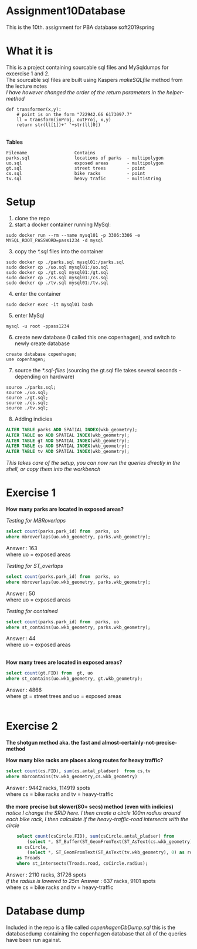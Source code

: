 # Assignment10Database
This is the 10th. assignment for PBA database soft2019spring

# What it is
This is a project containing sourcable sql files and MySqldumps for excercise 1 and 2.<br>
The sourcable sql files are built using Kaspers *makeSQLfile* method from the lecture notes<br>
*I have however changed the order of the return parameters in the helper-method*

```
def transformer(x,y):
    # point is on the form "722942.66 6173097.7"
    ll = transform(inProj, outProj, x,y)
    return str(ll[1])+' '+str(ll[0])
```

<br>
<b>Tables</b>

```
Filename                  Contains
parks.sql                 locations of parks  - multipolygon
uo.sql                    exposed areas       - multipolygon
gt.sql                    street trees        - point
cs.sql                    bike racks          - point
tv.sql                    heavy trafic        - multistring
```
# Setup
1) clone the repo
2) start a docker container running MySql:
```
sudo docker run --rm --name mysql01 -p 3306:3306 -e MYSQL_ROOT_PASSWORD=pass1234 -d mysql
```
3) copy the *\*.sql* files into the container
```
sudo docker cp ./parks.sql mysql01:/parks.sql
sudo docker cp ./uo.sql mysql01:/uo.sql
sudo docker cp ./gt.sql mysql01:/gt.sql
sudo docker cp ./cs.sql mysql01:/cs.sql
sudo docker cp ./tv.sql mysql01:/tv.sql
```
4) enter the container
```
sudo docker exec -it mysql01 bash 
```
5) enter MySql
```
mysql -u root -ppass1234
```
6) create new database (I called this one copenhagen), and switch to newly create database
```
create database copenhagen;
use copenhagen;
```
7) source the *\*.sql-files* (sourcing the gt.sql file takes several seconds - depending on hardware)
```
source ./parks.sql;
source ./uo.sql;
source ./gt.sql;
source ./cs.sql;
source ./tv.sql;
```
8) Adding indicies
```sql
ALTER TABLE parks ADD SPATIAL INDEX(wkb_geometry);
ALTER TABLE uo ADD SPATIAL INDEX(wkb_geometry);
ALTER TABLE gt ADD SPATIAL INDEX(wkb_geometry);
ALTER TABLE cs ADD SPATIAL INDEX(wkb_geometry);
ALTER TABLE tv ADD SPATIAL INDEX(wkb_geometry);
```
*This takes care of the setup, you can now run the queries directly in the shell, or copy them into the workbench*

# Exercise 1

<b>How many parks are located in exposed areas?</b> <br>

*Testing for MBRoverlaps* 
```sql
select count(parks.park_id) from  parks, uo
where mbroverlaps(uo.wkb_geometry, parks.wkb_geometry);
```
Answer : 163<br>
where uo = exposed areas<br>

*Testing for ST_overlaps* 
```sql
select count(parks.park_id) from  parks, uo
where mbroverlaps(uo.wkb_geometry, parks.wkb_geometry);
```
Answer : 50<br>
where uo = exposed areas<br>

*Testing for contained*
```sql
select count(parks.park_id) from  parks, uo
where st_contains(uo.wkb_geometry, parks.wkb_geometry);
```
Answer : 44<br>
where uo = exposed areas<br>

<br>
<b>How many trees are located in exposed areas?</b> <br>

```sql
select count(gt.FID) from  gt, uo
where st_contains(uo.wkb_geometry, gt.wkb_geometry);
```
Answer : 4866<br>
where gt = street trees and uo = exposed areas<br>
<br>

# Exercise 2

<b>The shotgun method aka. the fast and almost-certainly-not-precise-method</b> <br>

<b>How many bike racks are places along routes for heavy traffic?</b>
```sql
select count(cs.FID), sum(cs.antal_pladser)  from cs,tv
where mbrcontains(tv.wkb_geometry,cs.wkb_geometry)
```
Answer : 9442 racks, 114919 spots<br>
where cs = bike racks and tv = heavy-traffic<br>
<br>
<b>the more precise but slower(80+ secs) method (even with indicies)</b><br>
*notice I change the SRID here. I then create a circle 100m radius around each bike rack, I then calculate if the heavy-traffic-road intersects with the circle*

```sql
    select count(csCircle.FID), sum(csCircle.antal_pladser) from
		(select *, ST_Buffer(ST_GeomFromText(ST_AsText(cs.wkb_geometry), 0), 0.001) as radius from cs) 
    as csCircle, 
		(select *, ST_GeomFromText(ST_AsText(tv.wkb_geometry), 0) as road from tv) 
	as Troads
	where st_intersects(Troads.road, csCircle.radius);
```

Answer : 2110 racks, 31726 spots<br>
*if the radius is lowered to 25m*
Answer : 637 racks, 9101 spots<br>
where cs = bike racks and tv = heavy-traffic<br>

# Database dump
Included in the repo is a file called *copenhagenDbDump.sql* this is the databasedump containing the copenhagen database that all of the queries have been run against.

